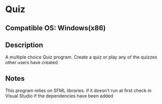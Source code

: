 # Quiz

## Compatible OS: Windows(x86)

## Description
  A multiple choice Quiz program. Create a quiz or play any of the quizzes other users have created

## Notes
  This program relies on SFML libraries. if it doesn't run at first check in Visual Studio if the dependencies have been added
